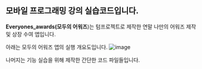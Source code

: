 ## 모바일 프로그래밍 강의 실습코드입니다.
**Everyones_awards(모두의 어워즈**)는 텀프로젝트로 제작한 연말 나만의 어워즈 제작 및 상장 수여 앱입니다.


아래는 모두의 어워즈 앱의 실행 개요도입니다.
![image](https://github.com/siiiirru/mobileprogramming/assets/105716856/c8a3a7e6-824c-448d-80fd-c67fa1bb4294)

나머지는 기능 실습을 위해 제작한 간단한 코드 파일들입니다.
